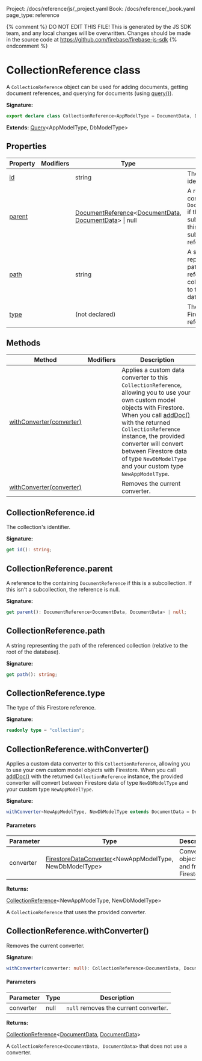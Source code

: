 Project: /docs/reference/js/_project.yaml
Book: /docs/reference/_book.yaml
page_type: reference

{% comment %}
DO NOT EDIT THIS FILE!
This is generated by the JS SDK team, and any local changes will be
overwritten. Changes should be made in the source code at
https://github.com/firebase/firebase-js-sdk
{% endcomment %}

# CollectionReference class
A `CollectionReference` object can be used for adding documents, getting document references, and querying for documents (using [query()](./firestore_.md#query_9f7b0f4)<!-- -->).

<b>Signature:</b>

```typescript
export declare class CollectionReference<AppModelType = DocumentData, DbModelType extends DocumentData = DocumentData> extends Query<AppModelType, DbModelType> 
```
<b>Extends:</b> [Query](./firestore_lite.query.md#query_class)<!-- -->&lt;AppModelType, DbModelType&gt;

## Properties

|  Property | Modifiers | Type | Description |
|  --- | --- | --- | --- |
|  [id](./firestore_lite.collectionreference.md#collectionreferenceid) |  | string | The collection's identifier. |
|  [parent](./firestore_lite.collectionreference.md#collectionreferenceparent) |  | [DocumentReference](./firestore_lite.documentreference.md#documentreference_class)<!-- -->&lt;[DocumentData](./firestore_lite.documentdata.md#documentdata_interface)<!-- -->, [DocumentData](./firestore_lite.documentdata.md#documentdata_interface)<!-- -->&gt; \| null | A reference to the containing <code>DocumentReference</code> if this is a subcollection. If this isn't a subcollection, the reference is null. |
|  [path](./firestore_lite.collectionreference.md#collectionreferencepath) |  | string | A string representing the path of the referenced collection (relative to the root of the database). |
|  [type](./firestore_lite.collectionreference.md#collectionreferencetype) |  | (not declared) | The type of this Firestore reference. |

## Methods

|  Method | Modifiers | Description |
|  --- | --- | --- |
|  [withConverter(converter)](./firestore_lite.collectionreference.md#collectionreferencewithconverter) |  | Applies a custom data converter to this <code>CollectionReference</code>, allowing you to use your own custom model objects with Firestore. When you call [addDoc()](./firestore_.md#adddoc_6e783ff) with the returned <code>CollectionReference</code> instance, the provided converter will convert between Firestore data of type <code>NewDbModelType</code> and your custom type <code>NewAppModelType</code>. |
|  [withConverter(converter)](./firestore_lite.collectionreference.md#collectionreferencewithconverter) |  | Removes the current converter. |

## CollectionReference.id

The collection's identifier.

<b>Signature:</b>

```typescript
get id(): string;
```

## CollectionReference.parent

A reference to the containing `DocumentReference` if this is a subcollection. If this isn't a subcollection, the reference is null.

<b>Signature:</b>

```typescript
get parent(): DocumentReference<DocumentData, DocumentData> | null;
```

## CollectionReference.path

A string representing the path of the referenced collection (relative to the root of the database).

<b>Signature:</b>

```typescript
get path(): string;
```

## CollectionReference.type

The type of this Firestore reference.

<b>Signature:</b>

```typescript
readonly type = "collection";
```

## CollectionReference.withConverter()

Applies a custom data converter to this `CollectionReference`<!-- -->, allowing you to use your own custom model objects with Firestore. When you call [addDoc()](./firestore_.md#adddoc_6e783ff) with the returned `CollectionReference` instance, the provided converter will convert between Firestore data of type `NewDbModelType` and your custom type `NewAppModelType`<!-- -->.

<b>Signature:</b>

```typescript
withConverter<NewAppModelType, NewDbModelType extends DocumentData = DocumentData>(converter: FirestoreDataConverter<NewAppModelType, NewDbModelType>): CollectionReference<NewAppModelType, NewDbModelType>;
```

#### Parameters

|  Parameter | Type | Description |
|  --- | --- | --- |
|  converter | [FirestoreDataConverter](./firestore_lite.firestoredataconverter.md#firestoredataconverter_interface)<!-- -->&lt;NewAppModelType, NewDbModelType&gt; | Converts objects to and from Firestore. |

<b>Returns:</b>

[CollectionReference](./firestore_lite.collectionreference.md#collectionreference_class)<!-- -->&lt;NewAppModelType, NewDbModelType&gt;

A `CollectionReference` that uses the provided converter.

## CollectionReference.withConverter()

Removes the current converter.

<b>Signature:</b>

```typescript
withConverter(converter: null): CollectionReference<DocumentData, DocumentData>;
```

#### Parameters

|  Parameter | Type | Description |
|  --- | --- | --- |
|  converter | null | <code>null</code> removes the current converter. |

<b>Returns:</b>

[CollectionReference](./firestore_lite.collectionreference.md#collectionreference_class)<!-- -->&lt;[DocumentData](./firestore_lite.documentdata.md#documentdata_interface)<!-- -->, [DocumentData](./firestore_lite.documentdata.md#documentdata_interface)<!-- -->&gt;

A `CollectionReference<DocumentData, DocumentData>` that does not use a converter.

